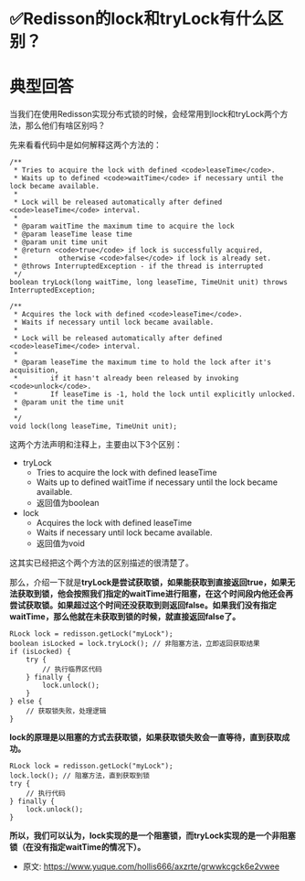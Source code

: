 # ✅Redisson的lock和tryLock有什么区别？
<!--page header-->

<a name="oukhb"></a>
# 典型回答

当我们在使用Redisson实现分布式锁的时候，会经常用到lock和tryLock两个方法，那么他们有啥区别吗？

先来看看代码中是如何解释这两个方法的：

```
/**
 * Tries to acquire the lock with defined <code>leaseTime</code>.
 * Waits up to defined <code>waitTime</code> if necessary until the lock became available.
 *
 * Lock will be released automatically after defined <code>leaseTime</code> interval.
 *
 * @param waitTime the maximum time to acquire the lock
 * @param leaseTime lease time
 * @param unit time unit
 * @return <code>true</code> if lock is successfully acquired,
 *          otherwise <code>false</code> if lock is already set.
 * @throws InterruptedException - if the thread is interrupted
 */
boolean tryLock(long waitTime, long leaseTime, TimeUnit unit) throws InterruptedException;

/**
 * Acquires the lock with defined <code>leaseTime</code>.
 * Waits if necessary until lock became available.
 *
 * Lock will be released automatically after defined <code>leaseTime</code> interval.
 *
 * @param leaseTime the maximum time to hold the lock after it's acquisition,
 *        if it hasn't already been released by invoking <code>unlock</code>.
 *        If leaseTime is -1, hold the lock until explicitly unlocked.
 * @param unit the time unit
 *
 */
void lock(long leaseTime, TimeUnit unit);
```

这两个方法声明和注释上，主要由以下3个区别：

- tryLock
   - Tries to acquire the lock with defined leaseTime
   - Waits up to defined waitTime if necessary until the lock became available.
   - 返回值为boolean
- lock
   - Acquires the lock with defined leaseTime
   - Waits if necessary until lock became available.
   - 返回值为void

这其实已经把这个两个方法的区别描述的很清楚了。

那么，介绍一下就是**tryLock是尝试获取锁，如果能获取到直接返回true，如果无法获取到锁，他会按照我们指定的waitTime进行阻塞，在这个时间段内他还会再尝试获取锁。如果超过这个时间还没获取到则返回false。如果我们没有指定waitTime，那么他就在未获取到锁的时候，就直接返回false了。**

```
RLock lock = redisson.getLock("myLock");
boolean isLocked = lock.tryLock(); // 非阻塞方法，立即返回获取结果
if (isLocked) {
    try {
        // 执行临界区代码
    } finally {
        lock.unlock();
    }
} else {
    // 获取锁失败，处理逻辑
}

```


**lock的原理是以阻塞的方式去获取锁，如果获取锁失败会一直等待，直到获取成功。**

```
RLock lock = redisson.getLock("myLock");
lock.lock(); // 阻塞方法，直到获取到锁
try {
    // 执行代码
} finally {
    lock.unlock();
}

```


**所以，我们可以认为，lock实现的是一个阻塞锁，而tryLock实现的是一个非阻塞锁（在没有指定waitTime的情况下）。**





<!--page footer-->
- 原文: <https://www.yuque.com/hollis666/axzrte/grwwkcgck6e2vwee>